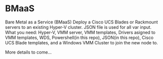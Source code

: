 # BMaaS
Bare Metal as a Service (BMaaS)
Deploy a Cisco UCS Blades or Rackmount servers to an existing Hyper-V cluster. JSON file is used for all var input.
What you need:
Hyper-V,
VMM server,
VMM templates,
Drivers asigned to VMM templates,
WDS,
Powershell(in this repo),
JSON(in this repo),
Cisco UCS Blade templates,
and a Windows VMM Cluster to join the new node to.

More details to come...
